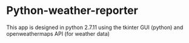 # Python-weather-reporter
This app is designed in python 2.7.11 using the tkinter GUI (python) and openweathermaps API (for weather data)
